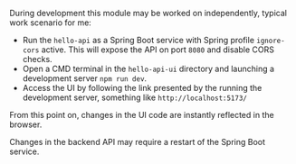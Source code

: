 During development this module may be worked on independently, typical work scenario for me:

* Run the `hello-api` as a Spring Boot service with Spring profile `ignore-cors` active. This will expose the API on
  port `8080` and disable CORS checks.
* Open a CMD terminal in the `hello-api-ui` directory and launching a development server `npm run dev`.
* Access the UI by following the link presented by the running the development server, something like
  `http://localhost:5173/`

From this point on, changes in the UI code are instantly reflected in the browser.

Changes in the backend API may require a restart of the Spring Boot service.
